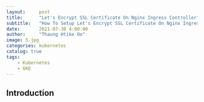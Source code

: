 ```yaml
---
layout:     post
title:      "Let's Encrypt SSL Certificate On Nginx Ingress Controller"
subtitle:   "How To Setup Let's Encrypt SSL Certificate On Nginx Ingress Controller For GEK"
date:       2021-07-30 4:00:00
author:     "Thaung Htike Oo"
image: 5.jpg
categories: kubernetes
catalog: true
tags:
    - Kubernetes
    - GKE
---
```


<h2> Introduction </h2>
